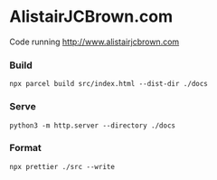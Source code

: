 # AlistairJCBrown.com

Code running http://www.alistairjcbrown.com

### Build

```
npx parcel build src/index.html --dist-dir ./docs
```

### Serve

```
python3 -m http.server --directory ./docs
```

### Format

```
npx prettier ./src --write
```
